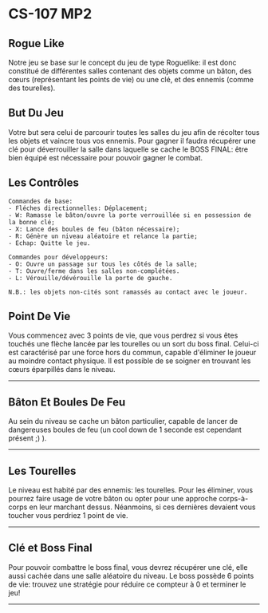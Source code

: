 # CS-107 MP2



## Rogue Like

Notre jeu se base sur le concept du jeu de type Roguelike: il est donc constitué de différentes salles contenant des objets comme un bâton, des cœurs (représentant les points de vie) ou une clé, et des ennemis (comme des tourelles).

## But Du Jeu

Votre but sera celui de parcourir toutes les salles du jeu afin de récolter tous les objets et vaincre tous vos ennemis. 
Pour gagner il faudra récupérer une clé pour déverrouiller la salle dans laquelle se cache le BOSS FINAL: être bien équipé est nécessaire pour pouvoir gagner le combat.


## Les Contrôles

```
Commandes de base:
- Fléches directionnelles: Déplacement;
- W: Ramasse le bâton/ouvre la porte verrouillée si en possession de la bonne clé;
- X: Lance des boules de feu (bâton nécessaire);
- R: Génère un niveau aléatoire et relance la partie;
- Echap: Quitte le jeu.

Commandes pour développeurs:
- O: Ouvre un passage sur tous les côtés de la salle;
- T: Ouvre/ferme dans les salles non-complétées.
- L: Vérouille/dévérouille la porte de gauche.

N.B.: les objets non-cités sont ramassés au contact avec le joueur.

```

## Point De Vie

Vous commencez avec 3 points de vie, que vous perdrez si vous êtes touchés une flèche lancée par les tourelles ou un sort du boss final. Celui-ci est caractérisé par une force hors du commun, capable d'éliminer le joueur au moindre contact physique.
Il est possible de se soigner en trouvant les cœurs éparpillés dans le niveau.

***

## Bâton Et Boules De Feu

Au sein du niveau se cache un bâton particulier, capable de lancer de dangereuses boules de feu (un cool down de 1 seconde est cependant présent ;) ).

***

## Les Tourelles

Le niveau est habité par des ennemis: les tourelles. Pour les éliminer, vous pourrez faire usage de votre bâton ou opter pour une approche corps-à-corps en leur marchant dessus.
Néanmoins, si ces dernières devaient vous toucher vous perdriez 1 point de vie.

***



## Clé et Boss Final

Pour pouvoir combattre le boss final, vous devrez récupérer une clé, elle aussi cachée dans une salle aléatoire du niveau.
Le boss possède 6 points de vie: trouvez une stratégie pour réduire ce compteur à 0 et terminer le jeu!

***

